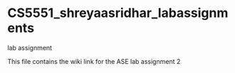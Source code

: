 # CS5551_shreyaasridhar_labassignments
lab assignment

This file contains the wiki link for the ASE lab assignment 2
